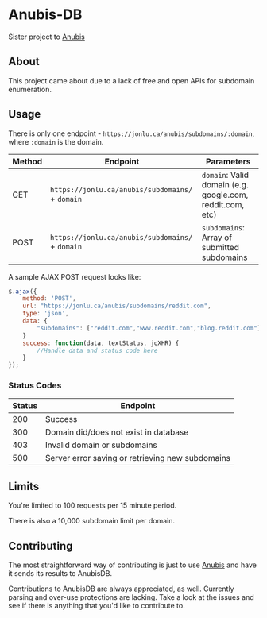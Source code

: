 # Anubis-DB

Sister project to [Anubis](https://github.com/jonluca/Anubis)

## About

This project came about due to a lack of free and open APIs for subdomain enumeration. 

## Usage

There is only one endpoint - `https://jonlu.ca/anubis/subdomains/:domain`, where `:domain` is the domain. 

| Method | Endpoint | Parameters | 
| -------- | -------- | -------- | 
| GET | `https://jonlu.ca/anubis/subdomains/` + `domain` | `domain`: Valid domain (e.g. google.com, reddit.com, etc) |
| POST | `https://jonlu.ca/anubis/subdomains/` + `domain` | `subdomains`: Array of submitted subdomains | 


A sample AJAX POST request looks like:

```js
$.ajax({
    method: 'POST',
    url: "https://jonlu.ca/anubis/subdomains/reddit.com",
    type: 'json',
    data: { 
        "subdomains": ["reddit.com","www.reddit.com","blog.reddit.com"]
    }
    success: function(data, textStatus, jqXHR) {
        //Handle data and status code here
    }
});
```

### Status Codes

| Status | Endpoint | 
| -------- | -------- | 
| 200 | Success |
| 300 | Domain did/does not exist in database| 
| 403 | Invalid domain or subdomains | 
| 500 | Server error saving or retrieving new subdomains | 

## Limits

You're limited to 100 requests per 15 minute period.

There is also a 10,000 subdomain limit per domain. 

## Contributing

The most straightforward way of contributing is just to use [Anubis](https://github.com/jonluca/anubis) and have it sends its results to AnubisDB. 

Contributions to AnubisDB are always appreciated, as well. Currently parsing and over-use protections are lacking. Take a look at the issues and see if there is anything that you'd like to contribute to. 

